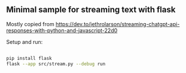 
## Minimal sample for streaming text with flask

Mostly copied from https://dev.to/jethrolarson/streaming-chatgpt-api-responses-with-python-and-javascript-22d0

Setup and run:

``` bash
  
pip install flask
flask --app src/stream.py --debug run

```